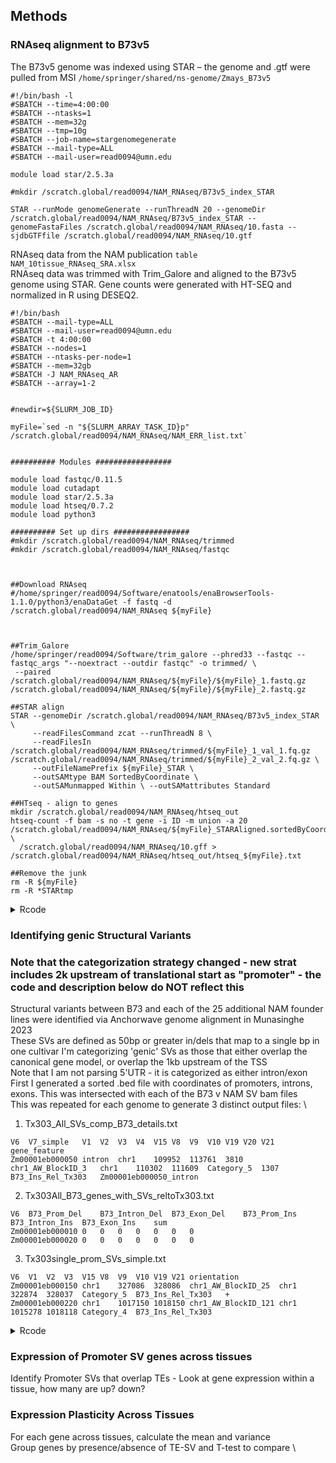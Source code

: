 ## Methods

### RNAseq alignment to B73v5
The B73v5 genome was indexed using STAR – the genome and .gtf were pulled from MSI `/home/springer/shared/ns-genome/Zmays_B73v5`
`````
#!/bin/bash -l
#SBATCH --time=4:00:00
#SBATCH --ntasks=1
#SBATCH --mem=32g
#SBATCH --tmp=10g
#SBATCH --job-name=stargenomegenerate
#SBATCH --mail-type=ALL
#SBATCH --mail-user=read0094@umn.edu

module load star/2.5.3a

#mkdir /scratch.global/read0094/NAM_RNAseq/B73v5_index_STAR

STAR --runMode genomeGenerate --runThreadN 20 --genomeDir /scratch.global/read0094/NAM_RNAseq/B73v5_index_STAR --genomeFastaFiles /scratch.global/read0094/NAM_RNAseq/10.fasta --sjdbGTFfile /scratch.global/read0094/NAM_RNAseq/10.gtf
`````
RNAseq data from the NAM publication `table NAM_10tissue_RNAseq_SRA.xlsx`\
RNAseq data was trimmed with Trim_Galore and aligned to the B73v5 genome using STAR. Gene counts were generated with HT-SEQ and normalized in R using DESEQ2.
`````
#!/bin/bash
#SBATCH --mail-type=ALL
#SBATCH --mail-user=read0094@umn.edu
#SBATCH -t 4:00:00
#SBATCH --nodes=1
#SBATCH --ntasks-per-node=1
#SBATCH --mem=32gb
#SBATCH -J NAM_RNAseq_AR
#SBATCH --array=1-2


#newdir=${SLURM_JOB_ID}

myFile=`sed -n "${SLURM_ARRAY_TASK_ID}p" /scratch.global/read0094/NAM_RNAseq/NAM_ERR_list.txt`


########## Modules #################

module load fastqc/0.11.5
module load cutadapt
module load star/2.5.3a
module load htseq/0.7.2
module load python3

########## Set up dirs #################
#mkdir /scratch.global/read0094/NAM_RNAseq/trimmed
#mkdir /scratch.global/read0094/NAM_RNAseq/fastqc



##Download RNAseq
#/home/springer/read0094/Software/enatools/enaBrowserTools-1.1.0/python3/enaDataGet -f fastq -d /scratch.global/read0094/NAM_RNAseq ${myFile}



##Trim_Galore
/home/springer/read0094/Software/trim_galore --phred33 --fastqc --fastqc_args "--noextract --outdir fastqc" -o trimmed/ \
 --paired /scratch.global/read0094/NAM_RNAseq/${myFile}/${myFile}_1.fastq.gz /scratch.global/read0094/NAM_RNAseq/${myFile}/${myFile}_2.fastq.gz
 
##STAR align
STAR --genomeDir /scratch.global/read0094/NAM_RNAseq/B73v5_index_STAR \
     --readFilesCommand zcat --runThreadN 8 \
     --readFilesIn /scratch.global/read0094/NAM_RNAseq/trimmed/${myFile}_1_val_1.fq.gz /scratch.global/read0094/NAM_RNAseq/trimmed/${myFile}_2_val_2.fq.gz \
     --outFileNamePrefix ${myFile}_STAR \
     --outSAMtype BAM SortedByCoordinate \
     --outSAMunmapped Within \ --outSAMattributes Standard

##HTseq - align to genes
mkdir /scratch.global/read0094/NAM_RNAseq/htseq_out
htseq-count -f bam -s no -t gene -i ID -m union -a 20 /scratch.global/read0094/NAM_RNAseq/${myFile}_STARAligned.sortedByCoord.out.bam \
  /scratch.global/read0094/NAM_RNAseq/10.gff > /scratch.global/read0094/NAM_RNAseq/htseq_out/htseq_${myFile}.txt

##Remove the junk
rm -R ${myFile}
rm -R *STARtmp
`````

<details>
	
  <summary>Rcode</summary>
  
`````R
library(DESeq2)
library(gplots)
library(GenomeInfoDb)
library(data.table)
#library(tidyverse)

test="asdg"
write.csv(test, "check.txt")

### Set working directory and read in matrix data ###
setwd("/home/springer/read0094/NAM_RNAseq/DESEQ")
counts <- read.delim(file="NAM_RNAseq_htseq_cat.txt", head=T, sep="\t", row.names=1)

### Set up the data
# Create dataframe with tissues as conditions 
#design = data.frame(row.names=colnames(counts), condition=c(""
design=fread("NAM_RNAseq_design.txt", header=TRUE)
condition = design$condition

# Create count data set varialble within DESeq2
cds <- DESeqDataSetFromMatrix(countData = counts,
                              colData = design,
                              design = ~ condition)

# Normalize the data
cds <- estimateSizeFactors(cds)
sizeFactors(cds)

cds <- estimateDispersions(cds)

# Create object with normalized values
norm <- counts(cds, normalized = TRUE)

write.csv(norm, "/scratch.global/read0094/NAM_RNAseq/DESEQnorm_NAM_RNAseq_counts.txt")
`````     
</details>


### Identifying genic Structural Variants
### Note that the categorization strategy changed - new strat includes 2k upstream of translational start as "promoter" - the code and description below do NOT reflect this
Structural variants between B73 and each of the 25 additional NAM founder lines were identified via Anchorwave genome alignment in Munasinghe 2023 \
These SVs are defined as 50bp or greater in/dels that map to a single bp in one cultivar
I'm categorizing 'genic' SVs as those that either overlap the canonical gene model, or overlap the 1kb upstream of the TSS \
Note that I am not parsing 5'UTR - it is categorized as either intron/exon \
First I generated a sorted .bed file with coordinates of promoters, introns, exons. This was intersected with each of the B73 v NAM SV bam files \
This was repeated for each genome to generate 3 distinct output files: \
1. Tx303_All_SVs_comp_B73_details.txt
`````
V6	V7_simple	V1	V2	V3	V4	V15	V8	V9	V10	V19	V20	V21	gene_feature
Zm00001eb000050	intron	chr1	109952	113761	3810	chr1_AW_BlockID_3	chr1	110302	111609	Category_5	1307	B73_Ins_Rel_Tx303	Zm00001eb000050_intron
`````
2. Tx303All_B73_genes_with_SVs_reltoTx303.txt
`````
V6	B73_Prom_Del	B73_Intron_Del	B73_Exon_Del	B73_Prom_Ins	B73_Intron_Ins	B73_Exon_Ins	sum
Zm00001eb000010	0	0	0	0	0	0	0
Zm00001eb000020	0	0	0	0	0	0	0
`````
3.  Tx303single_prom_SVs_simple.txt
`````
V6	V1	V2	V3	V15	V8	V9	V10	V19	V21	orientation
Zm00001eb000150	chr1	327086	328086	chr1_AW_BlockID_25	chr1	322874	328037	Category_5	B73_Ins_Rel_Tx303	+
Zm00001eb000220	chr1	1017150	1018150	chr1_AW_BlockID_121	chr1	1015278	1018118	Category_4	B73_Ins_Rel_Tx303
`````

<details>
	
  <summary>Rcode</summary>
  
`````R
##### setup #####
library("optparse")
library("tidyverse")
library("stringr")
library("data.table")
library("GenomicFeatures")
library("bedtoolsr")
library("MetBrewer")
library("ggpubr")
library("gridExtra")

################
################
# This script outputs SV data for B73 vs each NAM line - the outputs are a file
# with all genes with SVs with columns for counts per feature (PIED)
# I am doing a little bit of filtering - "filtered" means the gene is at least 80%
# alignable at the exon level, and less than 95% alignable at the gene +/- 1kb
# level (these filters can change) -- additionally the gene must not overlap
# 'missing data' or 'unalignable' blocks at all (=0)
setwd("/Users/read0094/Desktop/Maize")

ALL_AW_blocks=fread("all_AWBlocks_CategoryAssignment.tsv")

#get rid of the downstream category
#B73_PIED_bed_sort_noDown=subset(B73_PIED_bed_sort, V7 != "Downstream")

#genome="B97"
#genome="CML103"
#genome="CML228"
#genome="CML247"
#genome="CML277"
#genome="CML322"
#genome="CML333"
#genome="CML52"
#genome="CML69"
#genome="HP301"
#genome="Il14H"
#genome="Ki11"
#genome="Ki3"
#genome="Ky21"
#genome="M162W"
#genome="M37W"
#genome="Mo18W"
#genome="Ms71"
#genome="NC350"
#genome="NC358"
#genome="Oh43"
#genome="Oh7B"
#genome="P39"
#genome="Tx303"
genome="Tzi8"

B73_PIED_bed_sort=fread("B73_PIED_bed_sort.txt")

#setwd("/Users/read0094/Desktop/Maize")
dir.create(paste(genome,"_noDown",sep=""))
#setwd(paste("/Users/read0094/Desktop/Maize/",genome,"_noDown",sep=""))


NAM_AW_blocks=subset(ALL_AW_blocks, Lineage_Comp==genome)
NAM_AW_blocks$ASM_chr=paste("chr",NAM_AW_blocks$ASM_chr, sep="")

NAM_AW_blocks_B73INS=subset(NAM_AW_blocks, Block_Type=="structural_insertion_inB73")
NAM_AW_blocks_NAMINS=subset(NAM_AW_blocks, Block_Type==paste("structural_insertion_in",genome,sep=""))

#####INSERTIONS
All_B73_SV_Inserts=bedtoolsr::bt.intersect(a=B73_PIED_bed_sort,b=NAM_AW_blocks_B73INS, wao=TRUE)
All_B73_SV_Inserts=subset(All_B73_SV_Inserts, V9 != -1)
All_B73_SV_Inserts=dplyr::filter(All_B73_SV_Inserts, !grepl(",",V6))
All_B73_SV_Inserts$V7_simple=gsub('_.*', '', All_B73_SV_Inserts$V7)
All_B73_SV_Inserts_a=All_B73_SV_Inserts %>% dplyr::select(6,21,1,2,3,4,15,8,9,10,19,20)
All_B73_SV_Inserts_a$V21=paste("B73_Ins_Rel_",genome,sep="")
All_B73_SV_Inserts_a$gene_feature=paste(All_B73_SV_Inserts_a$V6, All_B73_SV_Inserts_a$V7_simple, sep="_")


#####DELETIONS
All_B73_SV_Deletions=bedtoolsr::bt.intersect(a=B73_PIED_bed_sort,b=NAM_AW_blocks_NAMINS, wao=TRUE)
All_B73_SV_Deletions=subset(All_B73_SV_Deletions, V9 != -1)
All_B73_SV_Deletions=dplyr::filter(All_B73_SV_Deletions, !grepl(",",V6))
All_B73_SV_Deletions$V7_simple=gsub('_.*', '', All_B73_SV_Deletions$V7)
All_B73_SV_Deletions_a=All_B73_SV_Deletions %>% dplyr::select(6,21,1,2,3,4,15,8,9,10,19,20)
All_B73_SV_Deletions_a$V21=paste("B73_Del_Rel_",genome,sep="")
All_B73_SV_Deletions_a$gene_feature=paste(All_B73_SV_Deletions_a$V6, All_B73_SV_Deletions_a$V7_simple, sep="_")

#Combine the Inserts and Deletion SVs
All_B73_SVs=dplyr::bind_rows(All_B73_SV_Inserts_a, All_B73_SV_Deletions_a)

write_tsv(All_B73_SVs, paste("/Users/read0094/Desktop/Maize/",genome,"_noDown/",genome,"_All_SVs_comp_B73_details.txt",sep=""))

#subset by P,I,E feature? 
Prom_B73_SV_Inserts=subset(All_B73_SV_Inserts_a, V7_simple=="Promoter")
Prom_B73_SV_Inserts_simple=Prom_B73_SV_Inserts %>% dplyr::group_by(V6) %>% dplyr::summarize(B73_Prom_Ins=n())
Intron_B73_SV_Inserts=subset(All_B73_SV_Inserts_a, V7_simple=="intron")
Intron_B73_SV_Inserts_simple=Intron_B73_SV_Inserts %>% dplyr::group_by(V6) %>% dplyr::summarize(B73_Intron_Ins=n())
Exon_B73_SV_Inserts=subset(All_B73_SV_Inserts_a, V7_simple=="exon")
Exon_B73_SV_Inserts_simple=Exon_B73_SV_Inserts %>% dplyr::group_by(V6) %>% dplyr::summarize(B73_Exon_Ins=n())

#probably better to use a full gene list here as the thing to join to
B73_genes=fread("B73_full_gene_list.txt")
All_B73_Inserts_join=dplyr::full_join(B73_genes,Prom_B73_SV_Inserts_simple)
All_B73_Inserts_join=dplyr::full_join(All_B73_Inserts_join, Intron_B73_SV_Inserts_simple)
All_B73_Inserts_join=dplyr::full_join(All_B73_Inserts_join, Exon_B73_SV_Inserts_simple)

#subset by P,I,E,D feature? 
Prom_B73_SV_Deletions=subset(All_B73_SV_Deletions_a, V7_simple=="Promoter")
Prom_B73_SV_Deletions_simple=Prom_B73_SV_Deletions %>% dplyr::group_by(V6) %>% dplyr::summarize(B73_Prom_Del=n())
Intron_B73_SV_Deletions=subset(All_B73_SV_Deletions_a, V7_simple=="intron")
Intron_B73_SV_Deletions_simple=Intron_B73_SV_Deletions %>% dplyr::group_by(V6) %>% dplyr::summarize(B73_Intron_Del=n())
Exon_B73_SV_Deletions=subset(All_B73_SV_Deletions_a, V7_simple=="exon")
Exon_B73_SV_Deletions_simple=Exon_B73_SV_Deletions %>% dplyr::group_by(V6) %>% dplyr::summarize(B73_Exon_Del=n())

#probably better to use a full gene list here as the thing to join to
All_B73_Deletions_join=dplyr::full_join(B73_genes,Prom_B73_SV_Deletions_simple)
All_B73_Deletions_join=dplyr::full_join(All_B73_Deletions_join, Intron_B73_SV_Deletions_simple)
All_B73_Deletions_join=dplyr::full_join(All_B73_Deletions_join, Exon_B73_SV_Deletions_simple)

All_B73_SVs_count=full_join(All_B73_Deletions_join,All_B73_Inserts_join,by="V6")

#replace NA with zeros and sum rows
All_B73_SVs_count[is.na(All_B73_SVs_count)] = 0
All_B73_SVs_count$sum=rowSums(All_B73_SVs_count[,2:7])
write_tsv(All_B73_SVs_count, paste("/Users/read0094/Desktop/Maize/",genome,"_noDown/",genome,"All_B73_genes_with_SVs_relto",genome,".txt",sep=""))

All_B73_single_SVs=subset(All_B73_SVs_count, sum == 1)
colSums(All_B73_single_SVs[,-1])

rm(list=setdiff(ls(), "ALL_AW_blocks"))

#B97
#B73_Prom_Del B73_Intron_Del   B73_Exon_Del   B73_Prom_Ins B73_Intron_Ins   B73_Exon_Ins 
#1553            731            661           2620            681            411 
#sum 
#6657 
`````
</details>

	
### Expression of Promoter SV genes across tissues
Identify Promoter SVs that overlap TEs - Look at gene expression within a tissue, how many are up? down?
	
### Expression Plasticity Across Tissues
For each gene across tissues, calculate the mean and variance \
Group genes by presence/absence of TE-SV and T-test to compare \
	






